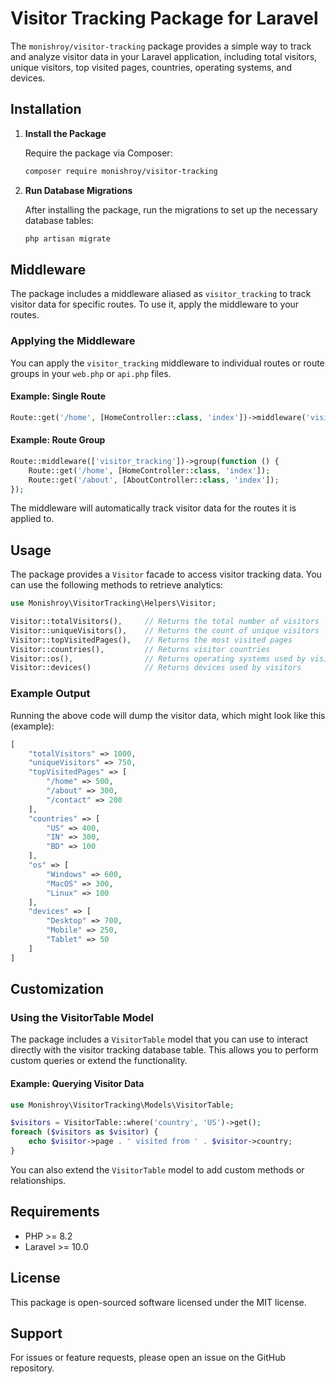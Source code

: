 # Visitor Tracking Package for Laravel

The `monishroy/visitor-tracking` package provides a simple way to track and analyze visitor data in your Laravel application, including total visitors, unique visitors, top visited pages, countries, operating systems, and devices.

## Installation

1. **Install the Package**

   Require the package via Composer:

   ```bash
   composer require monishroy/visitor-tracking
   ```

2. **Run Database Migrations**

   After installing the package, run the migrations to set up the necessary database tables:

   ```bash
   php artisan migrate
   ```

## Middleware

The package includes a middleware aliased as `visitor_tracking` to track visitor data for specific routes. To use it, apply the middleware to your routes.

### Applying the Middleware

You can apply the `visitor_tracking` middleware to individual routes or route groups in your `web.php` or `api.php` files.

#### Example: Single Route

```php
Route::get('/home', [HomeController::class, 'index'])->middleware('visitor_tracking');
```

#### Example: Route Group

```php
Route::middleware(['visitor_tracking'])->group(function () {
    Route::get('/home', [HomeController::class, 'index']);
    Route::get('/about', [AboutController::class, 'index']);
});
```

The middleware will automatically track visitor data for the routes it is applied to.

## Usage

The package provides a `Visitor` facade to access visitor tracking data. You can use the following methods to retrieve analytics:

```php
use Monishroy\VisitorTracking\Helpers\Visitor;

Visitor::totalVisitors(),     // Returns the total number of visitors
Visitor::uniqueVisitors(),    // Returns the count of unique visitors
Visitor::topVisitedPages(),   // Returns the most visited pages
Visitor::countries(),         // Returns visitor countries
Visitor::os(),                // Returns operating systems used by visitors
Visitor::devices()            // Returns devices used by visitors
```

### Example Output

Running the above code will dump the visitor data, which might look like this (example):

```php
[
    "totalVisitors" => 1000,
    "uniqueVisitors" => 750,
    "topVisitedPages" => [
        "/home" => 500,
        "/about" => 300,
        "/contact" => 200
    ],
    "countries" => [
        "US" => 400,
        "IN" => 300,
        "BD" => 100
    ],
    "os" => [
        "Windows" => 600,
        "MacOS" => 300,
        "Linux" => 100
    ],
    "devices" => [
        "Desktop" => 700,
        "Mobile" => 250,
        "Tablet" => 50
    ]
]
```

## Customization

### Using the VisitorTable Model

The package includes a `VisitorTable` model that you can use to interact directly with the visitor tracking database table. This allows you to perform custom queries or extend the functionality.

#### Example: Querying Visitor Data

```php
use Monishroy\VisitorTracking\Models\VisitorTable;

$visitors = VisitorTable::where('country', 'US')->get();
foreach ($visitors as $visitor) {
    echo $visitor->page . ' visited from ' . $visitor->country;
}
```

You can also extend the `VisitorTable` model to add custom methods or relationships.

## Requirements

- PHP &gt;= 8.2
- Laravel &gt;= 10.0

## License

This package is open-sourced software licensed under the MIT license.

## Support

For issues or feature requests, please open an issue on the GitHub repository.